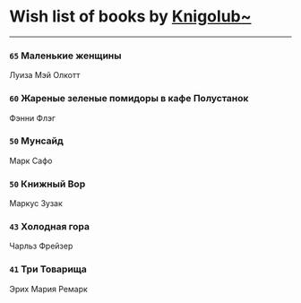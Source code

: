 # Wish list of books by [Knigolub~](https://plus.google.com/u/0/111878597279669641685/)
---

### `65` Маленькие женщины
Луиза Мэй Олкотт

### `60` Жареные зеленые помидоры в кафе Полустанок
Фэнни Флэг

### `50` Мунсайд
Марк Сафо

### `50` Книжный Вор
Маркус Зузак

### `43` Холодная гора
Чарльз Фрейзер

### `41` Три Товарища
Эрих Мария Ремарк

